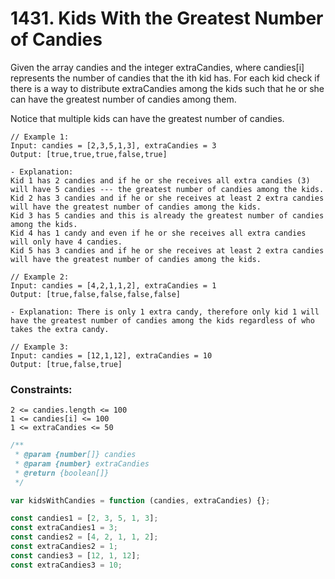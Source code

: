# 1431. Kids With the Greatest Number of Candies

Given the array candies and the integer extraCandies, where candies[i] represents the number of candies that the ith kid has. For each kid check if there is a way to distribute extraCandies among the kids such that he or she can have the greatest number of candies among them.

Notice that multiple kids can have the greatest number of candies.

```
// Example 1:
Input: candies = [2,3,5,1,3], extraCandies = 3
Output: [true,true,true,false,true]

- Explanation:
Kid 1 has 2 candies and if he or she receives all extra candies (3) will have 5 candies --- the greatest number of candies among the kids.
Kid 2 has 3 candies and if he or she receives at least 2 extra candies will have the greatest number of candies among the kids.
Kid 3 has 5 candies and this is already the greatest number of candies among the kids.
Kid 4 has 1 candy and even if he or she receives all extra candies will only have 4 candies.
Kid 5 has 3 candies and if he or she receives at least 2 extra candies will have the greatest number of candies among the kids.

// Example 2:
Input: candies = [4,2,1,1,2], extraCandies = 1
Output: [true,false,false,false,false]

- Explanation: There is only 1 extra candy, therefore only kid 1 will have the greatest number of candies among the kids regardless of who takes the extra candy.

// Example 3:
Input: candies = [12,1,12], extraCandies = 10
Output: [true,false,true]

```

### Constraints:

```
2 <= candies.length <= 100
1 <= candies[i] <= 100
1 <= extraCandies <= 50
```

```js
/**
 * @param {number[]} candies
 * @param {number} extraCandies
 * @return {boolean[]}
 */

var kidsWithCandies = function (candies, extraCandies) {};

const candies1 = [2, 3, 5, 1, 3];
const extraCandies1 = 3;
const candies2 = [4, 2, 1, 1, 2];
const extraCandies2 = 1;
const candies3 = [12, 1, 12];
const extraCandies3 = 10;
```
